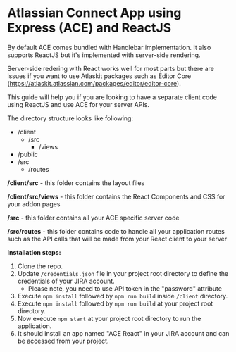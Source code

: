 # Atlassian Connect App using Express (ACE) and ReactJS

By default ACE comes bundled with Handlebar implementation. It also supports ReactJS but it's implemented with server-side rendering.

Server-side redering with React works well for most parts but there are issues if you want to use Atlaskit packages such as Editor Core (https://atlaskit.atlassian.com/packages/editor/editor-core).

This guide will help you if you are looking to have a separate client code using ReactJS and use ACE for your server APIs.

The directory structure looks like following:

- /client
  - /src
    - /views
- /public
- /src
    - /routes

**/client/src** - this folder contains the layout files

**/client/src/views** - this folder contains the React Components and CSS for your addon pages

**/src** - this folder contains all your ACE specific server code

**/src/routes** - this folder contains code to handle all your application routes such as the API calls that will be made from your React client to your server

**Installation steps:**
1. Clone the repo.
2. Update `/credentials.json` file in your project root directory to define the credentials of your JIRA account.
      - Please note, you need to use API token in the "password" attribute
4. Execute `npm install` followed by `npm run build` inside `/client` directory.
5. Execute `npm install` followed by `npm run build` at your project root directory.
6. Now execute `npm start` at your project root directory to run the application.
7. It should install an app named "ACE React" in your JIRA account and can be accessed from your project. 
